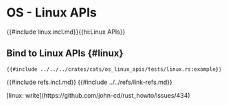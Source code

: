 # OS - Linux APIs

{{#include linux.incl.md}}{{hi:Linux APIs}}

## Bind to Linux APIs {#linux}

```rust,editable
{{#include ../../../crates/cats/os_linux_apis/tests/linux.rs:example}}
```

{{#include refs.incl.md}}
{{#include ../../refs/link-refs.md}}

<div class="hidden">
[linux: write](https://github.com/john-cd/rust_howto/issues/434)
</div>
